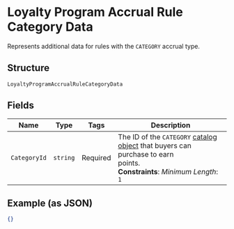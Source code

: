 
# Loyalty Program Accrual Rule Category Data

Represents additional data for rules with the `CATEGORY` accrual type.

## Structure

`LoyaltyProgramAccrualRuleCategoryData`

## Fields

| Name | Type | Tags | Description |
|  --- | --- | --- | --- |
| `CategoryId` | `string` | Required | The ID of the `CATEGORY` [catalog object](../../doc/models/catalog-object.md) that buyers can purchase to earn<br>points.<br>**Constraints**: *Minimum Length*: `1` |

## Example (as JSON)

```json
{}
```

